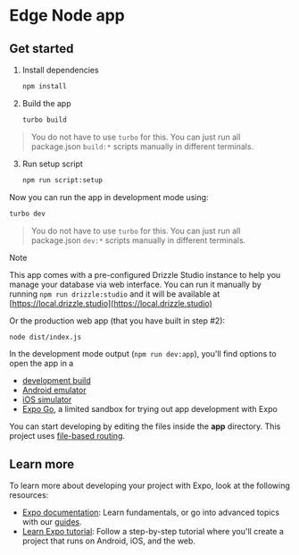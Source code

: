 # Edge Node app

## Get started

1. Install dependencies

   ```bash
   npm install
   ```

2. Build the app

   ```bash
   turbo build
   ```

> You do not have to use `turbo` for this.
> You can just run all package.json `build:*` scripts manually in different terminals.

3. Run setup script

   ```bash
   npm run script:setup
   ```

Now you can run the app in development mode using:

```bash
turbo dev
```

> You do not have to use `turbo` for this.
> You can just run all package.json `dev:*` scripts manually in different terminals.

> [!NOTE]
> This app comes with a pre-configured Drizzle Studio instance to help you manage your database via web interface.
> You can run it manually by running `npm run drizzle:studio` and it will be available at [https://local.drizzle.studio](https://local.drizzle.studio)

Or the production web app (that you have built in step #2):

```bash
node dist/index.js
```

In the development mode output (`npm run dev:app`), you'll find options to open the app in a

- [development build](https://docs.expo.dev/develop/development-builds/introduction/)
- [Android emulator](https://docs.expo.dev/workflow/android-studio-emulator/)
- [iOS simulator](https://docs.expo.dev/workflow/ios-simulator/)
- [Expo Go](https://expo.dev/go), a limited sandbox for trying out app development with Expo

You can start developing by editing the files inside the **app** directory. This project uses [file-based routing](https://docs.expo.dev/router/introduction).

## Learn more

To learn more about developing your project with Expo, look at the following resources:

- [Expo documentation](https://docs.expo.dev/): Learn fundamentals, or go into advanced topics with our [guides](https://docs.expo.dev/guides).
- [Learn Expo tutorial](https://docs.expo.dev/tutorial/introduction/): Follow a step-by-step tutorial where you'll create a project that runs on Android, iOS, and the web.
